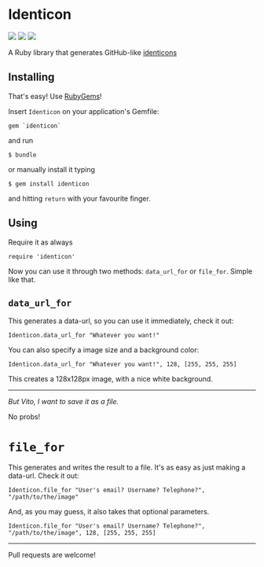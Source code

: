 Identicon
=========
![](https://dl.dropboxusercontent.com/u/262919/Identicons/1.png)
![](https://dl.dropboxusercontent.com/u/262919/Identicons/2.png)
![](https://dl.dropboxusercontent.com/u/262919/Identicons/3.png)

A Ruby library that generates GitHub-like [identicons](https://github.com/blog/1586-identicons)

## Installing

That's easy! Use [RubyGems](http://rubygems.org)!

Insert `Identicon` on your application's Gemfile:

	gem `identicon`

and run

	$ bundle

or manually install it typing

	$ gem install identicon

and hitting `return` with your favourite finger.




## Using

Require it as always

	require 'identicon'

Now you can use it through two methods: `data_url_for` or `file_for`. Simple like that.

## `data_url_for`
This generates a data-url, so you can use it immediately, check it out:

	Identicon.data_url_for "Whatever you want!"

You can also specify a image size and a background color:

	Identicon.data_url_for "Whatever you want!", 128, [255, 255, 255]

This creates a 128x128px image, with a nice white background.

---------

*But Vito, I want to save it as a file.*

No probs! 

# `file_for`
This generates and writes the result to a file. It's as easy as just making a data-url. Check it out:

	Identicon.file_for "User's email? Username? Telephone?", "/path/to/the/image"

And, as you may guess, it also takes that optional parameters.

	Identicon.file_for "User's email? Username? Telephone?", "/path/to/the/image", 128, [255, 255, 255]

----------

Pull requests are welcome!